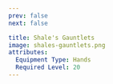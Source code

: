 ```yaml
---
prev: false
next: false

title: Shale's Gauntlets
image: shales-gauntlets.png
attributes:
  Equipment Type: Hands
  Required Level: 20
---
```


<MyItemComponent :item=$frontmatter />

